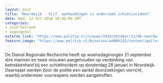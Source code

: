 ```yaml
---
layout: post
title: "Noordwijk - Vijf  aanhoudingen in onderzoek schietincident"
date: Wed, 12 Oct 2016 10:08:00 GMT
categories: 
- zuid-holland 
- oegstgeest 
externe_link: "https://www.politie.nl/nieuws/2016/oktober/12/06-noordwijk-vijf-aanhoudingen-in-onderzoek-schietincident.html"
feature_image: "https://www.politie.nl/binaries/w400h225/content/gallery/politie/stockfotos/opsporing-recherche/jas-met-opdruk-technische-recherche.jpg"
---
```


De Dienst Regionale Recherche heeft op woensdagmorgen 21 september drie mannen en twee vrouwen aangehouden op verdenking van betrokkenheid bij een schietincident op donderdag 28 januari in Noordwijk. Daarnaast werden door de politie een aantal doorzoekingen verricht, waarbij ondermeer vuurwapens werden aangetroffen.
